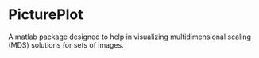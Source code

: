 # PicturePlot
A matlab package designed to help in visualizing multidimensional scaling (MDS) solutions for sets of images. 
